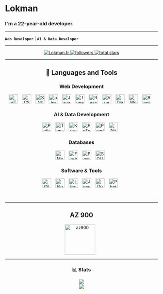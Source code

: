 # Lokman
### I'm a 22-year-old developer.
---

**`Web Developer`** | **`AI & Data Developer`**

---

<p align="center">
   <a href="https://lokman.fr">
      <img alt="Lokman.fr" src="https://img.shields.io/badge/Lokman.fr-c63b35?style=for-the-badge"/>
   </a>
   <a href="https://github.com/Loke-60000?tab=followers">
      <img alt="followers" title="Follow me on Github" src="https://custom-icon-badges.demolab.com/github/followers/Loke-60000?color=236ad3&labelColor=1155ba&style=for-the-badge&logo=person-add&label=Follow&logoColor=white"/>
   </a>
   <a href="https://github.com/Loke-60000?tab=repositories&sort=stargazers">
      <img alt="total stars" title="Total stars on GitHub" src="https://custom-icon-badges.demolab.com/github/stars/Loke-60000?color=55960c&style=for-the-badge&labelColor=488207&logo=star"/>
   </a>
</p>

---

<h2 align='center'>🧰 Languages and Tools</h2>

<h3 align='center'>Web Development</h3>

<p align="center">
   <a href="https://developer.mozilla.org/en-US/docs/Web/HTML" target="_blank"><img alt="HTML" src="https://cdn.jsdelivr.net/gh/devicons/devicon/icons/html5/html5-plain.svg" width="30" style="padding-right:10px;" /></a>
   <a href="https://developer.mozilla.org/en-US/docs/Web/CSS" target="_blank"><img alt="CSS" src="https://cdn.jsdelivr.net/gh/devicons/devicon/icons/css3/css3-plain.svg" width="30" style="padding-right:10px;" /></a>
   <a href="https://sass-lang.com/" target="_blank"><img alt="SASS" src="https://cdn.jsdelivr.net/gh/devicons/devicon/icons/sass/sass-original.svg" width="30" style="padding-right:10px;" /></a>
   <a href="https://www.php.net/" target="_blank"><img alt="php" src="https://cdn.jsdelivr.net/gh/devicons/devicon/icons/php/php-original.svg" width="30" style="padding-right:10px;" /></a>
   <a href="https://developer.mozilla.org/en-US/docs/Web/JavaScript" target="_blank"><img alt="JavaScript" src="https://cdn.jsdelivr.net/gh/devicons/devicon/icons/javascript/javascript-plain.svg" width="30" style="padding-right:10px;" /></a>
   <a href="https://www.typescriptlang.org/" target="_blank"><img alt="TypeScript" src="https://cdn.jsdelivr.net/gh/devicons/devicon/icons/typescript/typescript-original.svg" width="30" style="padding-right:10px;" /></a>
   <a href="https://reactjs.org/" target="_blank"><img alt="React" src="https://cdn.jsdelivr.net/gh/devicons/devicon/icons/react/react-original.svg" width="30" style="padding-right:10px;" /></a>
   <a href="https://vuejs.org/" target="_blank"><img alt="Vue" src="https://cdn.jsdelivr.net/gh/devicons/devicon/icons/vuejs/vuejs-original.svg" width="30" style="padding-right:10px;" /></a>
   <a href="https://www.djangoproject.com/" target="_blank"><img alt="Django" src="https://cdn.jsdelivr.net/gh/devicons/devicon/icons/django/django-plain.svg" width="30" style="padding-right:10px;" /></a>
   <a href="https://wordpress.org/" target="_blank"><img alt="Wordpress" src="https://cdn.jsdelivr.net/gh/devicons/devicon/icons/wordpress/wordpress-original.svg" width="30" style="padding-right:10px;" /></a>
   <a href="https://getbootstrap.com/" target="_blank"><img alt="Bootstrap" src="https://cdn.jsdelivr.net/gh/devicons/devicon/icons/bootstrap/bootstrap-original.svg" width="30" style="padding-right:10px;" /></a>
</p>

<h3 align='center'>AI & Data Development</h3>

<p align="center">
   <img alt="Python" src="https://cdn.jsdelivr.net/gh/devicons/devicon/icons/python/python-plain.svg" width="30" style="padding-right:10px;" />
   <img alt="TensorFlow" src="https://cdn.jsdelivr.net/gh/devicons/devicon/icons/tensorflow/tensorflow-original.svg" width="30" style="padding-right:10px;" />
   <img alt="Keras" src="https://cdn.jsdelivr.net/gh/devicons/devicon/icons/keras/keras-original.svg" width="30" style="padding-right:10px;" />
   <img alt="PyTorch" src="https://cdn.jsdelivr.net/gh/devicons/devicon/icons/pytorch/pytorch-original.svg" width="30" style="padding-right:10px;" />
   <img alt="Pandas" src="https://cdn.jsdelivr.net/gh/devicons/devicon/icons/pandas/pandas-original.svg" width="30" style="padding-right:10px;" />
   <img alt="NumPy" src="https://cdn.jsdelivr.net/gh/devicons/devicon/icons/numpy/numpy-original.svg" width="30" style="padding-right:10px;" />
</p>

<h3 align='center'>Databases</h3>

<p align="center">
   <img alt="MongoDB" src="https://cdn.jsdelivr.net/gh/devicons/devicon/icons/mongodb/mongodb-plain.svg" width="30" style="padding-right:10px;" />
   <img alt="Firebase" src="https://cdn.jsdelivr.net/gh/devicons/devicon/icons/firebase/firebase-original.svg" width="30" style="padding-right:10px;" />
   <img alt="Postgresql" src="https://cdn.jsdelivr.net/gh/devicons/devicon/icons/postgresql/postgresql-plain.svg" width="30" style="padding-right:10px;" />
   <img alt="SQLITE" src="https://cdn.jsdelivr.net/gh/devicons/devicon/icons/sqlite/sqlite-original.svg" width="30" style="padding-right:10px;" />

</p>

<h3 align='center'>Software & Tools</h3>

<p align="center">
   <img alt="Git" src="https://cdn.jsdelivr.net/gh/devicons/devicon/icons/git/git-original.svg" width="30" style="padding-right:10px;" />
   <img alt="NodeJS" src="https://cdn.jsdelivr.net/gh/devicons/devicon/icons/nodejs/nodejs-original.svg" width="30" style="padding-right:10px;" />
   <img alt="Linux" src="https://cdn.jsdelivr.net/gh/devicons/devicon/icons/linux/linux-original.svg" width="30" style="padding-right:10px;" />
   <img alt="Jupyter" src="https://cdn.jsdelivr.net/gh/devicons/devicon/icons/jupyter/jupyter-original.svg" width="30" style="padding-right:10px;" />
   <img alt="Docker" src="https://cdn.jsdelivr.net/gh/devicons/devicon/icons/docker/docker-original.svg" width="30" style="padding-right:10px;" />
   <img alt="Photoshop" src="https://cdn.jsdelivr.net/gh/devicons/devicon/icons/photoshop/photoshop-plain.svg" width="30" style="padding-right:10px;" />
</p>

<br />

---

<h2 align='center'>AZ 900</h2>
<p align="center">
   <img alt="az900" src="https://github.com/Loke-60000/Loke-60000/blob/6fe9aa493af089cc6ec563567ccf3bdea26d231c/assets/microsoft-certified-fundamentals-badge.svg" width="100" style="padding-right:10px;" />
</p>

---

<h3 align='center'>📊 Stats</h3>


<div align="center">
  <img src="https://github-readme-stats.vercel.app/api?username=Loke-60000&show_icons=true&theme=gruvbox" />
  <br>
  <a href="https://github.com/Loke-60000/github-readme-stats">
    <img src="https://github-readme-stats.vercel.app/api/top-langs/?username=Loke-60000&hide=html,css,scss,shell,tex&theme=gruvbox&layout=donut" />
  </a>
</div>
